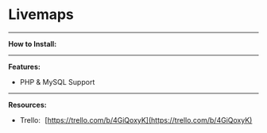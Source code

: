# Livemaps

---

**How to Install:**

---

**Features:**
- PHP & MySQL Support

---

**Resources:**
- Trello: [https://trello.com/b/4GiQoxyK](https://trello.com/b/4GiQoxyK)
